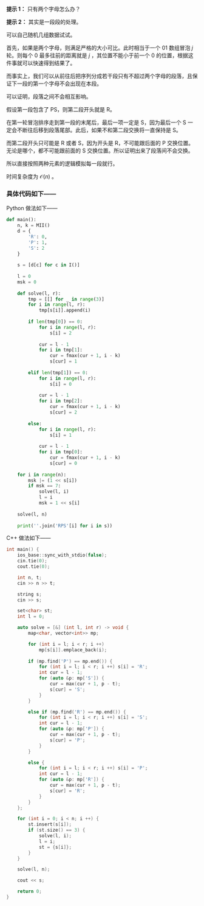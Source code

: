 **提示 1：** 只有两个字母怎么办？

**提示 2：** 其实是一段段的处理。

可以自己随机几组数据试试。

首先，如果是两个字母，则满足严格的大小可比。此时相当于一个 $01$ 数组冒泡 $j$ 轮。则每个 $0$ 最多往前的距离就是 $j$ ，其位置不能小于前一个 $0$ 的位置，根据这件事就可以快速得到结果了。

而事实上，我们可以从前往后把序列分成若干段只有不超过两个字母的段落，且保证下一段的第一个字母不会出现在本段。

可以证明，段落之间不会相互影响。

假设第一段包含了 PS，则第二段开头就是 R。

在第一轮冒泡排序走到第一段的末尾后，最后一项一定是 S，因为最后一个 S 一定会不断往后移到段落尾部。此后，如果不和第二段交换将一直保持是 S。

而第二段开头只可能是 R 或者 S，因为开头是 R，不可能跟后面的 P 交换位置。无论是哪个，都不可能跟前面的 S 交换位置。所以证明出来了段落间不会交换。

所以直接按照两种元素的逻辑模拟每一段就行。

时间复杂度为 $\mathcal{O}(n)$ 。

### 具体代码如下——

Python 做法如下——

```Python []
def main():
    n, k = MII()
    d = {
        'R': 0,
        'P': 1,
        'S': 2
    }
    
    s = [d[c] for c in I()]
    
    l = 0
    msk = 0
    
    def solve(l, r):
        tmp = [[] for _ in range(3)]
        for i in range(l, r):
            tmp[s[i]].append(i)
        
        if len(tmp[0]) == 0:
            for i in range(l, r):
                s[i] = 2
            
            cur = l - 1
            for i in tmp[1]:
                cur = fmax(cur + 1, i - k)
                s[cur] = 1
        
        elif len(tmp[1]) == 0:
            for i in range(l, r):
                s[i] = 0
            
            cur = l - 1
            for i in tmp[2]:
                cur = fmax(cur + 1, i - k)
                s[cur] = 2
        
        else:
            for i in range(l, r):
                s[i] = 1
            
            cur = l - 1
            for i in tmp[0]:
                cur = fmax(cur + 1, i - k)
                s[cur] = 0
    
    for i in range(n):
        msk |= (1 << s[i])
        if msk == 7:
            solve(l, i)
            l = i
            msk = 1 << s[i]
    
    solve(l, n)
    
    print(''.join('RPS'[i] for i in s))
```

C++ 做法如下——

```cpp []
int main() {
    ios_base::sync_with_stdio(false);
    cin.tie(0);
    cout.tie(0);

	int n, t;
	cin >> n >> t;

	string s;
	cin >> s;

	set<char> st;
	int l = 0;

	auto solve = [&] (int l, int r) -> void {
		map<char, vector<int>> mp;

		for (int i = l; i < r; i ++)
			mp[s[i]].emplace_back(i);
		
		if (mp.find('P') == mp.end()) {
			for (int i = l; i < r; i ++) s[i] = 'R';
			int cur = l - 1;
			for (auto &p: mp['S']) {
				cur = max(cur + 1, p - t);
				s[cur] = 'S';
			}
		}

		else if (mp.find('R') == mp.end()) {
			for (int i = l; i < r; i ++) s[i] = 'S';
			int cur = l - 1;
			for (auto &p: mp['P']) {
				cur = max(cur + 1, p - t);
				s[cur] = 'P';
			}
		}

		else {
			for (int i = l; i < r; i ++) s[i] = 'P';
			int cur = l - 1;
			for (auto &p: mp['R']) {
				cur = max(cur + 1, p - t);
				s[cur] = 'R';
			}
		}
	};

	for (int i = 0; i < n; i ++) {
		st.insert(s[i]);
		if (st.size() == 3) {
			solve(l, i);
			l = i;
			st = {s[i]};
		}
	}

	solve(l, n);

	cout << s;

    return 0;
}
```